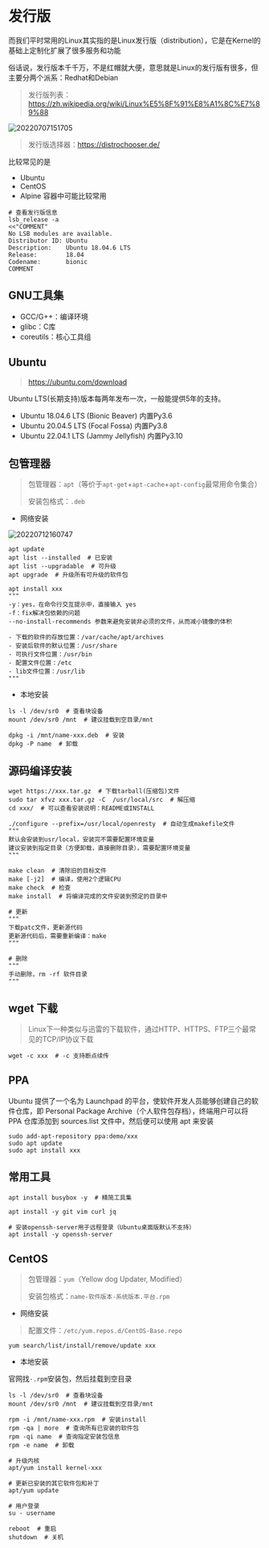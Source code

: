 # 发行版

而我们平时常用的Linux其实指的是Linux发行版（distribution），它是在Kernel的基础上定制化扩展了很多服务和功能

俗话说，发行版本千千万，不是红帽就大便，意思就是Linux的发行版有很多，但主要分两个派系：Redhat和Debian

> 发行版列表：<https://zh.wikipedia.org/wiki/Linux%E5%8F%91%E8%A1%8C%E7%89%88>

![20220707151705](http://image.zuoright.com/20220707151705.png)

> 发行版选择器：<https://distrochooser.de/>

比较常见的是

- Ubuntu
- CentOS
- Alpine 容器中可能比较常用

```shell
# 查看发行版信息
lsb_release -a
<<"COMMENT"
No LSB modules are available.
Distributor ID: Ubuntu
Description:    Ubuntu 18.04.6 LTS
Release:        18.04
Codename:       bionic
COMMENT
```

## GNU工具集

- GCC/G++：编译环境
- glibc：C库
- coreutils：核心工具组

## Ubuntu

> <https://ubuntu.com/download>

Ubuntu LTS(长期支持)版本每两年发布一次，一般能提供5年的支持。

- Ubuntu 18.04.6 LTS (Bionic Beaver) 内置Py3.6
- Ubuntu 20.04.5 LTS (Focal Fossa) 内置Py3.8
- Ubuntu 22.04.1 LTS (Jammy Jellyfish) 内置Py3.10

## 包管理器

> 包管理器：`apt`（等价于`apt-get`+`apt-cache`+`apt-config`最常用命令集合）
>
> 安装包格式：`.deb`

- 网络安装

![20220712160747](http://image.zuoright.com/20220712160747.png)

```shell
apt update
apt list --installed  # 已安装
apt list --upgradable  # 可升级
apt upgrade  # 升级所有可升级的软件包

apt install xxx
"""
-y：yes，在命令行交互提示中，直接输入 yes
-f：fix解决包依赖的问题
--no-install-recommends 参数来避免安装非必须的文件，从而减小镜像的体积

- 下载的软件的存放位置：/var/cache/apt/archives
- 安装后软件的默认位置：/usr/share
- 可执行文件位置：/usr/bin
- 配置文件位置：/etc
- lib文件位置：/usr/lib
"""
```

- 本地安装

```shell
ls -l /dev/sr0  # 查看块设备
mount /dev/sr0 /mnt  # 建议挂载到空目录/mnt

dpkg -i /mnt/name-xxx.deb  # 安装
dpkg -P name  # 卸载
```

## 源码编译安装

```shell
wget https://xxx.tar.gz  # 下载tarball(压缩包)文件
sudo tar xfvz xxx.tar.gz -C  /usr/local/src  # 解压缩
cd xxx/  # 可以查看安装说明：README或INSTALL

./configure --prefix=/usr/local/openresty  # 自动生成makefile文件
"""
默认会安装到usr/local，安装完不需要配置环境变量
建议安装到指定目录（方便卸载，直接删除目录），需要配置环境变量
"""

make clean  # 清除旧的目标文件
make [-j2]  # 编译，使用2个逻辑CPU
make check  # 检查
make install  # 将编译完成的文件安装到预定的目录中

# 更新
"""
下载patc文件，更新源代码
更新源代码后，需要重新编译：make
"""

# 删除
"""
手动删除，rm -rf 软件目录
"""
```

## wget 下载

> Linux下一种类似与迅雷的下载软件，通过HTTP、HTTPS、FTP三个最常见的TCP/IP协议下载

```shell
wget -c xxx  # -c 支持断点续传
```

## PPA

Ubuntu 提供了一个名为 Launchpad 的平台，使软件开发人员能够创建自己的软件仓库，即 Personal Package Archive（个人软件包存档），终端用户可以将 PPA 仓库添加到 sources.list 文件中，然后便可以使用 apt 来安装

```shell
sudo add-apt-repository ppa:demo/xxx
sudo apt update
sudo apt install xxx
```

## 常用工具

```shell
apt install busybox -y  # 精简工具集

apt install -y git vim curl jq

# 安装openssh-server用于远程登录（Ubuntu桌面版默认不支持）
apt install -y openssh-server
```

## CentOS

> 包管理器：`yum`（Yellow dog Updater, Modified）
>
> 安装包格式：`name-软件版本-系统版本.平台.rpm`

- 网络安装

> 配置文件：`/etc/yum.repos.d/CentOS-Base.repo`

```shell
yum search/list/install/remove/update xxx
```

- 本地安装

官网找`·.rpm`安装包，然后挂载到空目录

```shell
ls -l /dev/sr0  # 查看块设备
mount /dev/sr0 /mnt  # 建议挂载到空目录/mnt

rpm -i /mnt/name-xxx.rpm  # 安装install
rpm -qa | more  # 查询所有已安装的软件包
rpm -qi name  # 查询指定安装包信息
rpm -e name  # 卸载
```

```shell
# 升级内核
apt/yum install kernel-xxx

# 更新已安装的其它软件包和补丁
apt/yum update

# 用户登录
su - username

reboot  # 重启
shutdown  # 关机
```
